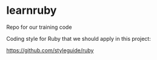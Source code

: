 learnruby
=========

Repo for our training code

Coding style for Ruby that we should apply in this project:

https://github.com/styleguide/ruby
